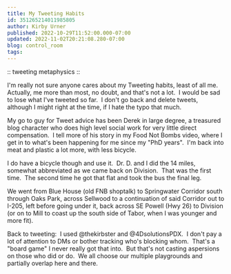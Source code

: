 ```yaml
---
title: My Tweeting Habits
id: 351265214011985805
author: Kirby Urner
published: 2022-10-29T11:52:00.000-07:00
updated: 2022-11-02T20:21:08.280-07:00
blog: control_room
tags: 
---
```


:: tweeting metaphysics ::

I'm really not sure anyone cares about my Tweeting habits, least of all me.  Actually, me more than most, no doubt, and that's not a lot.  I would be sad to lose what I've tweeted so far.  I don't go back and delete tweets, although I might right at the time, if I hate the typo that much.

My go to guy for Tweet advice has been Derek in large degree, a treasured blog character who does high level social work for very little direct compensation.  I tell more of his story in my Food Not Bombs video, where I get in to what's been happening for me since my "PhD years".  I'm back into meat and plastic a lot more, with less bicycle.

I do have a bicycle though and use it.  Dr. D. and I did the 14 miles, somewhat abbreviated as we came back on Division.  That was the first time.  The second time he got that flat and took the bus the final leg. 

We went from Blue House (old FNB shoptalk) to Springwater Corridor south through Oaks Park, across Sellwood to a continuation of said Corridor out to I-205, left before going under it, back across SE Powell (Hwy 26) to Division (or on to Mill to coast up the south side of Tabor, when I was younger and more fit).

Back to tweeting:  I used @thekirbster and @4DsolutionsPDX.  I don't pay a lot of attention to DMs or bother tracking who's blocking whom.  That's a "board game" I never really got that into.  But that's not casting aspersions on those who did or do.  We all choose our multiple playgrounds and partially overlap here and there.